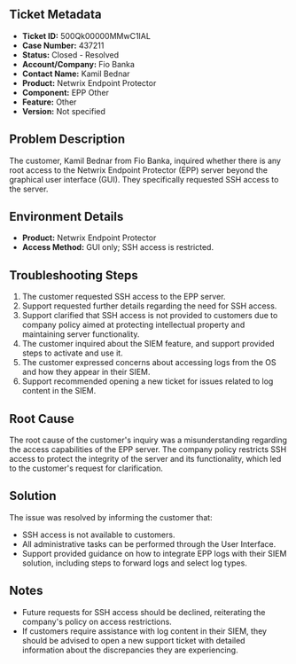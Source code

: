 ## Ticket Metadata
- **Ticket ID:** 500Qk00000MMwC1IAL
- **Case Number:** 437211
- **Status:** Closed - Resolved
- **Account/Company:** Fio Banka
- **Contact Name:** Kamil Bednar
- **Product:** Netwrix Endpoint Protector
- **Component:** EPP Other
- **Feature:** Other
- **Version:** Not specified

## Problem Description
The customer, Kamil Bednar from Fio Banka, inquired whether there is any root access to the Netwrix Endpoint Protector (EPP) server beyond the graphical user interface (GUI). They specifically requested SSH access to the server.

## Environment Details
- **Product:** Netwrix Endpoint Protector
- **Access Method:** GUI only; SSH access is restricted.

## Troubleshooting Steps
1. The customer requested SSH access to the EPP server.
2. Support requested further details regarding the need for SSH access.
3. Support clarified that SSH access is not provided to customers due to company policy aimed at protecting intellectual property and maintaining server functionality.
4. The customer inquired about the SIEM feature, and support provided steps to activate and use it.
5. The customer expressed concerns about accessing logs from the OS and how they appear in their SIEM.
6. Support recommended opening a new ticket for issues related to log content in the SIEM.

## Root Cause
The root cause of the customer's inquiry was a misunderstanding regarding the access capabilities of the EPP server. The company policy restricts SSH access to protect the integrity of the server and its functionality, which led to the customer's request for clarification.

## Solution
The issue was resolved by informing the customer that:
- SSH access is not available to customers.
- All administrative tasks can be performed through the User Interface.
- Support provided guidance on how to integrate EPP logs with their SIEM solution, including steps to forward logs and select log types.

## Notes
- Future requests for SSH access should be declined, reiterating the company's policy on access restrictions.
- If customers require assistance with log content in their SIEM, they should be advised to open a new support ticket with detailed information about the discrepancies they are experiencing.